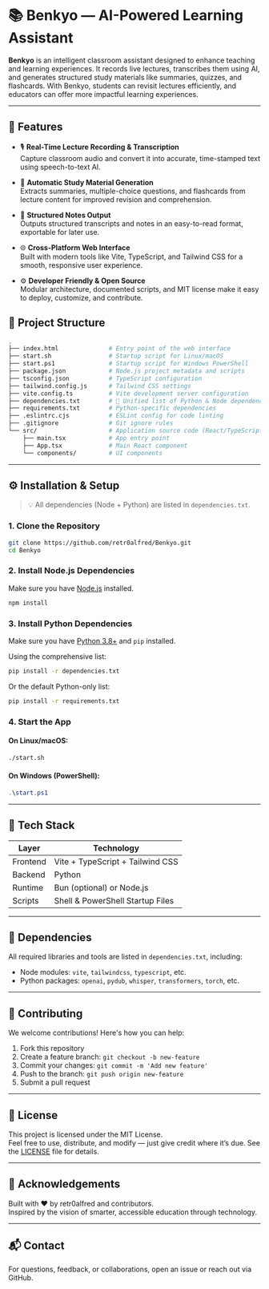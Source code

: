 # 📚 Benkyo — AI-Powered Learning Assistant

**Benkyo** is an intelligent classroom assistant designed to enhance teaching and learning experiences. It records live lectures, transcribes them using AI, and generates structured study materials like summaries, quizzes, and flashcards. With Benkyo, students can revisit lectures efficiently, and educators can offer more impactful learning experiences.

---

## 🚀 Features

- 🎙️ **Real-Time Lecture Recording & Transcription**  
  Capture classroom audio and convert it into accurate, time-stamped text using speech-to-text AI.

- 🧠 **Automatic Study Material Generation**  
  Extracts summaries, multiple-choice questions, and flashcards from lecture content for improved revision and comprehension.

- 🧾 **Structured Notes Output**  
  Outputs structured transcripts and notes in an easy-to-read format, exportable for later use.

- 🌐 **Cross-Platform Web Interface**  
  Built with modern tools like Vite, TypeScript, and Tailwind CSS for a smooth, responsive user experience.

- ⚙️ **Developer Friendly & Open Source**  
  Modular architecture, documented scripts, and MIT license make it easy to deploy, customize, and contribute.


## 📁 Project Structure

```bash
.
├── index.html              # Entry point of the web interface
├── start.sh                # Startup script for Linux/macOS
├── start.ps1               # Startup script for Windows PowerShell
├── package.json            # Node.js project metadata and scripts
├── tsconfig.json           # TypeScript configuration
├── tailwind.config.js      # Tailwind CSS settings
├── vite.config.ts          # Vite development server configuration
├── dependencies.txt        # 📌 Unified list of Python & Node dependencies
├── requirements.txt        # Python-specific dependencies
├── .eslintrc.cjs           # ESLint config for code linting
├── .gitignore              # Git ignore rules
└── src/                    # Application source code (React/TypeScript)
    ├── main.tsx            # App entry point
    ├── App.tsx             # Main React component
    └── components/         # UI components
```

---

## ⚙️ Installation & Setup

> 💡 All dependencies (Node + Python) are listed in `dependencies.txt`.

### 1. Clone the Repository

```bash
git clone https://github.com/retr0alfred/Benkyo.git
cd Benkyo
```

### 2. Install Node.js Dependencies

Make sure you have [Node.js](https://nodejs.org/) installed.

```bash
npm install
```

### 3. Install Python Dependencies

Make sure you have [Python 3.8+](https://www.python.org/) and `pip` installed.

Using the comprehensive list:

```bash
pip install -r dependencies.txt
```

Or the default Python-only list:

```bash
pip install -r requirements.txt
```

### 4. Start the App

#### On Linux/macOS:

```bash
./start.sh
```

#### On Windows (PowerShell):

```powershell
.\start.ps1
```

---

## 🧪 Tech Stack

| Layer      | Technology                        |
|------------|-----------------------------------|
| Frontend   | Vite + TypeScript + Tailwind CSS  |
| Backend    | Python                            |
| Runtime    | Bun (optional) or Node.js         |
| Scripts    | Shell & PowerShell Startup Files  |

---

## 📌 Dependencies

All required libraries and tools are listed in `dependencies.txt`, including:

- Node modules: `vite`, `tailwindcss`, `typescript`, etc.
- Python packages: `openai`, `pydub`, `whisper`, `transformers`, `torch`, etc.

---

## 🤝 Contributing

We welcome contributions! Here's how you can help:

1. Fork this repository
2. Create a feature branch: `git checkout -b new-feature`
3. Commit your changes: `git commit -m 'Add new feature'`
4. Push to the branch: `git push origin new-feature`
5. Submit a pull request

---

## 📄 License

This project is licensed under the MIT License.  
Feel free to use, distribute, and modify — just give credit where it’s due. See the [LICENSE](LICENSE) file for details.

---

## 🌟 Acknowledgements

Built with ❤️ by retr0alfred and contributors.  
Inspired by the vision of smarter, accessible education through technology.

---

## 📬 Contact

For questions, feedback, or collaborations, open an issue or reach out via GitHub.
```

